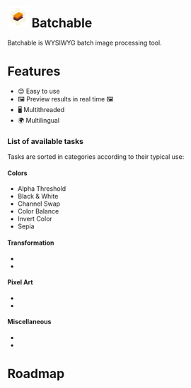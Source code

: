 # ![Icon](https://raw.githubusercontent.com/LastLifeLeft/Batchable/main/Media/Icon/Icon48.png) Batchable

Batchable is WYSIWYG batch image processing tool.

# Features
- 😊 Easy to use
- 🖼 Preview results in real time 🖼
- 🖥️ Multithreaded
- 🌍 Multilingual

### List of available tasks

Tasks are sorted in categories according to their typical use:

#### Colors

- Alpha Threshold
- Black & White
- Channel Swap
- Color Balance
- Invert Color 
- Sepia

#### Transformation

- 
- 

#### Pixel Art 

- 
- 

#### Miscellaneous

- 
- 

# Roadmap
